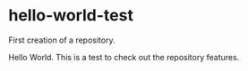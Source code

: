 # hello-world-test
First creation of a repository. 

Hello World. This is a test to check out the repository features.

